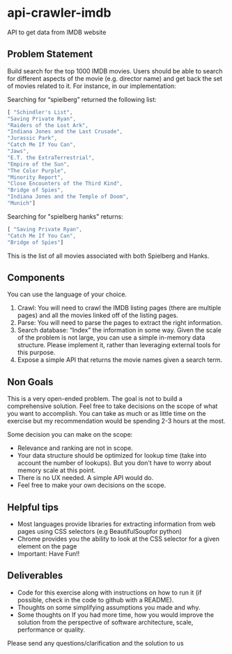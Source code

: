# api-crawler-imdb
API to get data from IMDB website

## Problem Statement
Build search for the top 1000 IMDB movies. Users should be able to search for different aspects of the movie (e.g. director name) and get back the set of movies related to it. For instance, in our implementation:

Searching for “spielberg” returned the following list:

```javascript
[ "Schindler's List",
"Saving Private Ryan",
"Raiders of the Lost Ark",
"Indiana Jones and the Last Crusade",
"Jurassic Park",
"Catch Me If You Can",
"Jaws",
"E.T. the ExtraTerrestrial",
"Empire of the Sun",
"The Color Purple",
"Minority Report",
"Close Encounters of the Third Kind",
"Bridge of Spies",
"Indiana Jones and the Temple of Doom",
"Munich"]
```
Searching for "spielberg hanks" returns:

```javascript
[ "Saving Private Ryan",
"Catch Me If You Can",
"Bridge of Spies"]
```

This is the list of all movies associated with both Spielberg and Hanks.

## Components

You can use the language of your choice.

1. Crawl: You will need to crawl the IMDB listing pages (there are multiple pages) and all the movies linked off of the listing pages.
2. Parse: You will need to parse the pages to extract the right information.
3. Search database: “Index” the information in some way. Given the scale of the problem is not large, you can use a simple in-memory data structure. Please implement it, rather than leveraging external tools for this purpose.
4. Expose a simple API that returns the movie names given a search term.

## Non Goals

This is a very open-ended problem. The goal is not to build a comprehensive solution. Feel free to take decisions on the scope of what you want to accomplish. You can take as much or as little time on the exercise but my recommendation would be spending 2-3 hours at the most.

Some decision you can make on the scope:

* Relevance and ranking are not in scope.
* Your data structure should be optimized for lookup time (take into account the number of lookups). But you don't have to worry about memory scale at this point.
* There is no UX needed. A simple API would do.
* Feel free to make your own decisions on the scope.

## Helpful tips

* Most languages provide libraries for extracting information from web pages using CSS selectors (e.g BeautifulSoupfor python)
* Chrome provides you the ability to look at the CSS selector for a given element on the page
* Important: Have Fun!!

## Deliverables

* Code for this exercise along with instructions on how to run it (if possible, check in the code to github with a README).
* Thoughts on some simplifying assumptions you made and why.
* Some thoughts on If you had more time, how you would improve the solution from the perspective of
software architecture, scale, performance or quality.

Please send any questions/clarification and the solution to us